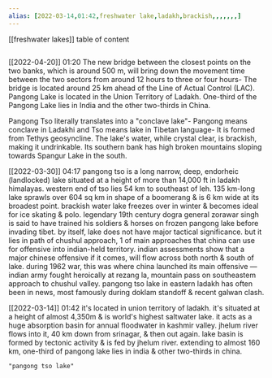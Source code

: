 ```yaml
---
alias: [2022-03-14,01:42,freshwater lake,ladakh,brackish,,,,,,,]
---
```

[[freshwater lakes]]
table of content
```toc
```
[[2022-04-20]] 01:20
The new bridge between the closest points on the two banks, which is around 500 m, will bring down the movement time between the two sectors from around 12 hours to three or four hours-
The bridge is located around 25 km ahead of the Line of Actual Control (LAC).
Pangong Lake is located in the Union Territory of Ladakh.
One-third of the Pangong Lake lies in India and the other two-thirds in China.

Pangong Tso literally translates into a "conclave lake"- Pangong means conclave in Ladakhi and Tso means lake in Tibetan language-
It is formed from Tethys geosyncline.
The lake's water, while crystal clear, is brackish, making it undrinkable.
Its southern bank has high broken mountains sloping towards Spangur Lake in the south.

[[2022-03-30]] 04:17
pangong tso is a long narrow, deep, endorheic (landlocked) lake situated at a height of more than 14,000 ft in ladakh himalayas.
western end of tso lies 54 km to southeast of leh. 135 km-long lake sprawls over 604 sq km in shape of a boomerang & is 6 km wide at its broadest point.
brackish water lake freezes over in winter & becomes ideal for ice skating & polo.
legendary 19th century dogra general zorawar singh is said to have trained his soldiers & horses on frozen pangong lake before invading tibet.
by itself, lake does not have major tactical significance.
but it lies in path of chushul approach, 1 of main approaches that china can use for offensive into indian-held territory.
indian assessments show that a major chinese offensive if it comes, will flow across both north & south of lake.
during 1962 war, this was where china launched its main offensive — indian army fought heroically at rezang la, mountain pass on southeastem approach to chushul valley.
pangong tso lake in eastern ladakh has often been in news, most famously during doklam standoff & recent galwan clash.

[[2022-03-14]] 01:42
it's located in union territory of ladakh. it's situated at a height of almost 4,350m & is world's highest saltwater lake.
it acts as a huge absorption basin for annual floodwater in kashmir valley.
jhelum river flows into it, 40 km down from srinagar, & then out again.
lake basin is formed by tectonic activity & is fed by jhelum river.
extending to almost 160 km, one-third of pangong lake lies in india & other two-thirds in china.
```query
"pangong tso lake"
```